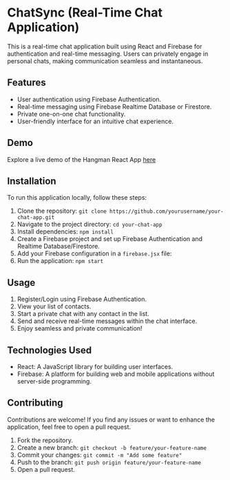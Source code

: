# ChatSync (Real-Time Chat Application)

This is a real-time chat application built using React and Firebase for authentication and real-time messaging. Users can privately engage in personal chats, making communication seamless and instantaneous.

## Features

- User authentication using Firebase Authentication.
- Real-time messaging using Firebase Realtime Database or Firestore.
- Private one-on-one chat functionality.
- User-friendly interface for an intuitive chat experience.

## Demo

Explore a live demo of the Hangman React App [here](https://github.com/VikasYadav-1/Chat-application)

## Installation

To run this application locally, follow these steps:

1. Clone the repository: `git clone https://github.com/yourusername/your-chat-app.git`
2. Navigate to the project directory: `cd your-chat-app`
3. Install dependencies: `npm install`
4. Create a Firebase project and set up Firebase Authentication and Realtime Database/Firestore.
5. Add your Firebase configuration in a `firebase.jsx` file:
6. Run the application: `npm start`

## Usage

1. Register/Login using Firebase Authentication.
2. View your list of contacts.
3. Start a private chat with any contact in the list.
4. Send and receive real-time messages within the chat interface.
5. Enjoy seamless and private communication!

## Technologies Used

- React: A JavaScript library for building user interfaces.
- Firebase: A platform for building web and mobile applications without server-side programming.

## Contributing

Contributions are welcome! If you find any issues or want to enhance the application, feel free to open a pull request.

1. Fork the repository.
2. Create a new branch: `git checkout -b feature/your-feature-name`
3. Commit your changes: `git commit -m "Add some feature"`
4. Push to the branch: `git push origin feature/your-feature-name`
5. Open a pull request.
